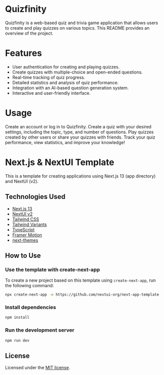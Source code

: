 # Quizfinity

Quizfinity is a web-based quiz and trivia game application that allows users to create and play quizzes on various topics. This README provides an overview of the project.

# Features

- User authentication for creating and playing quizzes.
- Create quizzes with multiple-choice and open-ended questions.
- Real-time tracking of quiz progress.
- Detailed statistics and analysis of quiz performance.
- Integration with an AI-based question generation system.
- Interactive and user-friendly interface.

# Usage
Create an account or log in to Quizfinity.
Create a quiz with your desired settings, including the topic, type, and number of questions.
Play quizzes created by other users or share your quizzes with friends.
Track your quiz performance, view statistics, and improve your knowledge!

# Next.js & NextUI Template

This is a template for creating applications using Next.js 13 (app directory) and NextUI (v2).

## Technologies Used

- [Next.js 13](https://nextjs.org/docs/getting-started)
- [NextUI v2](https://nextui.org/)
- [Tailwind CSS](https://tailwindcss.com/)
- [Tailwind Variants](https://tailwind-variants.org)
- [TypeScript](https://www.typescriptlang.org/)
- [Framer Motion](https://www.framer.com/motion/)
- [next-themes](https://github.com/pacocoursey/next-themes)

## How to Use


### Use the template with create-next-app

To create a new project based on this template using `create-next-app`, run the following command:

```bash
npx create-next-app -e https://github.com/nextui-org/next-app-template
```

### Install dependencies

```bash
npm install
```

### Run the development server

```bash
npm run dev
```

## License

Licensed under the [MIT license](https://github.com/nextui-org/next-app-template/blob/main/LICENSE).
